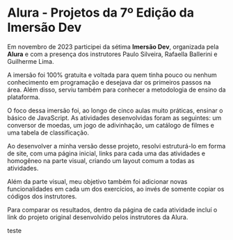 # Alura - Projetos da 7º Edição da Imersão Dev

Em novembro de 2023 participei da sétima **Imersão Dev**, organizada pela **Alura** e com a presença dos instrutores Paulo Silveira, Rafaella Ballerini e Guilherme Lima.

A imersão foi 100% gratuita e voltada para quem tinha pouco ou nenhum conhecimento em programação e desejava dar os primeiros passos na área. Além disso, serviu também para conhecer a metodologia de ensino da plataforma.

O foco dessa imersão foi, ao longo de cinco aulas muito práticas, ensinar o básico de JavaScript. As atividades desenvolvidas foram as seguintes: um conversor de moedas, um jogo de adivinhação, um catálogo de filmes e uma tabela de classificação.

Ao desenvolver a minha versão desse projeto, resolvi estruturá-lo em forma de site, com uma página inicial, links para cada uma das atividades e homogêneo na parte visual, criando um layout comum a todas as atividades.

Além da parte visual, meu objetivo também foi adicionar novas funcionalidades em cada um dos exercícios, ao invés de somente copiar os códigos dos instrutores.

Para comparar os resultados, dentro da página de cada atividade incluí o link do projeto original desenvolvido pelos instrutores da Alura.

teste

